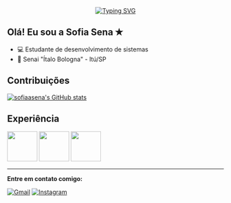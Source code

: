 <div align="center">
  <a href="https://git.io/typing-svg">
    <img src="https://readme-typing-svg.demolab.com?font=Fira+Code&weight=500&size=22&pause=1000&color=ff7ea7&center=true&vCenter=true&random=false&width=524&lines=+Bem+vindo+ao+meu+perfil!" alt="Typing SVG">
  </a>
</div>
<img align="center" alt="" src="./src/header-gif.gif">


## Olá! Eu sou a Sofia Sena ✭
-  💻 Estudante de desenvolvimento de sistemas
-  📍 Senai "Ítalo Bologna" - Itú/SP

## Contribuições
[![sofiaasena's GitHub stats](https://github-readme-stats.vercel.app/api?username=sofiaasena&show_icons=true&theme=omni)](https://github.com/malluaguilar/github-readme-stats)


 ## Experiência
 <img width="70" src="https://cdn.jsdelivr.net/gh/devicons/devicon@latest/icons/python/python-original.svg" />
<img width="70" src="https://cdn.jsdelivr.net/gh/devicons/devicon@latest/icons/html5/html5-original.svg" />
<img width="70" src="https://cdn.jsdelivr.net/gh/devicons/devicon@latest/icons/css3/css3-original.svg" />

<hr>
  <b>Entre em contato comigo:</b>

  <!-- Ícones de contato -->
  [![Gmail](https://img.shields.io/badge/Gmail-6e3a5d?style=for-the-badge&logo=gmail&logoColor=fff)](mailto:sofiiaseena@gmail.com)
  [![Instagram](https://img.shields.io/badge/Instagram-6e3a5d?style=for-the-badge&logo=instagram&logoColor=fff)](https://www.instagram.com/sofia.sena/)





